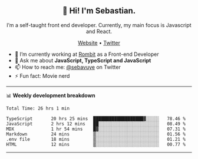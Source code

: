 <h2 align="center">👋 Hi! I'm Sebastian.</h2>
<p align="center">I’m a self-taught front end developer. Currently, my main focus is Javascript and React.</p>
<p align="center">
  <a href="https://sebastianvuye.be">Website</a> •
  <a href="https://twitter.com/sebavuye">Twitter</a>
</p>


- 🔭 I’m currently working at [Rombit](https://rombit.com/) as a Front-end Developer
- 💬 Ask me about **JavaScript, TypeScript and JavaScript**
- 📫 How to reach me: [@sebavuye](https://twitter.com/sebavuye) on Twitter
- ⚡ Fun fact: Movie nerd

-------

📊 **Weekly development breakdown**

<!--START_SECTION:waka-->

```text
Total Time: 26 hrs 1 min

TypeScript       20 hrs 25 mins  ███████████████████▓░░░░░   78.46 %
JavaScript       2 hrs 12 mins   ██░░░░░░░░░░░░░░░░░░░░░░░   08.49 %
MDX              1 hr 54 mins    █▓░░░░░░░░░░░░░░░░░░░░░░░   07.31 %
Markdown         24 mins         ▒░░░░░░░░░░░░░░░░░░░░░░░░   01.56 %
.env file        18 mins         ▒░░░░░░░░░░░░░░░░░░░░░░░░   01.21 %
HTML             12 mins         ▒░░░░░░░░░░░░░░░░░░░░░░░░   00.77 %
```

<!--END_SECTION:waka-->
-------
